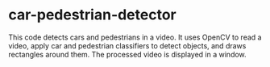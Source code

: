 # car-pedestrian-detector
This code detects cars and pedestrians in a video. It uses OpenCV to read a video, apply car and pedestrian classifiers to detect objects, and draws rectangles around them. The processed video is displayed in a window.
